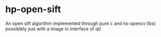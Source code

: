 hp-open-sift
============

An open sift algorithm implemented through pure c and no opencv libs( possiblely just with a image io interface of qt)
